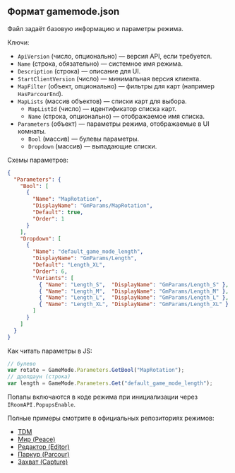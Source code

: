 ## Формат gamemode.json

Файл задаёт базовую информацию и параметры режима.

Ключи:
- `ApiVersion` (число, опционально) — версия API, если требуется.
- `Name` (строка, обязательно) — системное имя режима.
- `Description` (строка) — описание для UI.
- `StartClientVersion` (число) — минимальная версия клиента.
- `MapFilter` (объект, опционально) — фильтры для карт (например `HasParcourEnd`).
- `MapLists` (массив объектов) — списки карт для выбора.
  - `MapListId` (число) — идентификатор списка карт.
  - `Name` (строка, опционально) — отображаемое имя списка.
- `Parameters` (объект) — параметры режима, отображаемые в UI комнаты.
  - `Bool` (массив) — булевы параметры.
  - `Dropdown` (массив) — выпадающие списки.

Схемы параметров:
```json
{
  "Parameters": {
    "Bool": [
      {
        "Name": "MapRotation",
        "DisplayName": "GmParams/MapRotation",
        "Default": true,
        "Order": 1
      }
    ],
    "Dropdown": [
      {
        "Name": "default_game_mode_length",
        "DisplayName": "GmParams/Length",
        "Default": "Length_XL",
        "Order": 6,
        "Variants": [
          { "Name": "Length_S",  "DisplayName": "GmParams/Length_S" },
          { "Name": "Length_M",  "DisplayName": "GmParams/Length_M" },
          { "Name": "Length_L",  "DisplayName": "GmParams/Length_L" },
          { "Name": "Length_XL", "DisplayName": "GmParams/Length_XL" }
        ]
      }
    ]
  }
}
```

Как читать параметры в JS:
```javascript
// булево
var rotate = GameMode.Parameters.GetBool("MapRotation");
// дропдаун (строка)
var length = GameMode.Parameters.Get("default_game_mode_length");
```

Попапы включаются в коде режима при инициализации через `IRoomAPI.PopupsEnable`.

Полные примеры смотрите в официальных репозиториях режимов:
- [TDM](https://github.com/kkohno/PixelCombats.GameModes.TDM)
- [Мир (Peace)](https://github.com/kkohno/PixelCombats.GameModes.Peace)
- [Редактор (Editor)](https://github.com/kkohno/PixelCombats.GameModes.Editor)
- [Паркур (Parcour)](https://github.com/kkohno/PixelCombats.GameModes.Parcour)
- [Захват (Capture)](https://github.com/kkohno/PixelCombats.GameModes.Capture)

